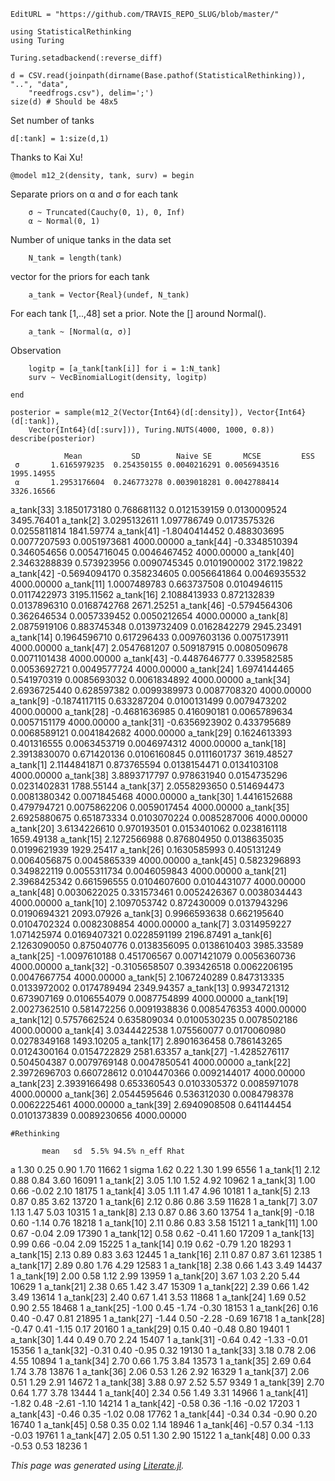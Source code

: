 ```@meta
EditURL = "https://github.com/TRAVIS_REPO_SLUG/blob/master/"
```

```@example m12_2
using StatisticalRethinking
using Turing

Turing.setadbackend(:reverse_diff)

d = CSV.read(joinpath(dirname(Base.pathof(StatisticalRethinking)), "..", "data",
    "reedfrogs.csv"), delim=';')
size(d) # Should be 48x5
```

Set number of tanks

```@example m12_2
d[:tank] = 1:size(d,1)
```

Thanks to Kai Xu!

```@example m12_2; continued = true
@model m12_2(density, tank, surv) = begin
```

Separate priors on α and σ for each tank

```@example m12_2; continued = true
    σ ~ Truncated(Cauchy(0, 1), 0, Inf)
    α ~ Normal(0, 1)
```

Number of unique tanks in the data set

```@example m12_2; continued = true
    N_tank = length(tank)
```

vector for the priors for each tank

```@example m12_2; continued = true
    a_tank = Vector{Real}(undef, N_tank)
```

For each tank [1,..,48] set a prior. Note the [] around Normal().

```@example m12_2; continued = true
    a_tank ~ [Normal(α, σ)]
```

Observation

```@example m12_2
    logitp = [a_tank[tank[i]] for i = 1:N_tank]
    surv ~ VecBinomialLogit(density, logitp)

end

posterior = sample(m12_2(Vector{Int64}(d[:density]), Vector{Int64}(d[:tank]),
    Vector{Int64}(d[:surv])), Turing.NUTS(4000, 1000, 0.8))
describe(posterior)
```

                Mean           SD        Naive SE       MCSE         ESS
     σ       1.6165979235  0.254350155 0.0040216291 0.0056943516 1995.14955
     α       1.2953176604  0.246773278 0.0039018281 0.0042788414 3326.16566
a_tank[33]   3.1850173180  0.768681132 0.0121539159 0.0130009524 3495.76401
a_tank[2]    3.0295132611  1.097786749 0.0173575326 0.0255811814 1841.59774
a_tank[41]   -1.8040414452  0.488303695 0.0077207593 0.0051973681 4000.00000
a_tank[44]   -0.3348510394  0.346054656 0.0054716045 0.0046467452 4000.00000
a_tank[40]    2.3463288839  0.573923956 0.0090745345 0.0101900002 3172.19822
a_tank[42]   -0.5694094170  0.358234605 0.0056641864 0.0046935532 4000.00000
a_tank[11]    1.0007489783  0.663737508 0.0104946115 0.0117422973 3195.11562
a_tank[16]    2.1088413933  0.872132839 0.0137896310 0.0168742768 2671.25251
a_tank[46]   -0.5794564306  0.362646534 0.0057339452 0.0050212654 4000.00000
a_tank[8]    2.0875919106  0.883745348 0.0139732409 0.0162842279 2945.23491
a_tank[14]    0.1964596710  0.617296433 0.0097603136 0.0075173911 4000.00000
a_tank[47]    2.0547681207  0.509187915 0.0080509678 0.0071101438 4000.00000
a_tank[43]   -0.4487646777  0.339582585 0.0053692721 0.0049577724 4000.00000
a_tank[24]    1.6974144465  0.541970319 0.0085693032 0.0061834892 4000.00000
a_tank[34]    2.6936725440  0.628597382 0.0099389973 0.0087708320 4000.00000
a_tank[9]   -0.1874117115  0.633287204 0.0100131499 0.0079473202 4000.00000
a_tank[28]   -0.4681636985  0.416090181 0.0065789634 0.0057151179 4000.00000
a_tank[31]   -0.6356923902  0.433795689 0.0068589121 0.0041842682 4000.00000
a_tank[29]    0.1624613393  0.401316555 0.0063453719 0.0046974312 4000.00000
a_tank[18]    2.3913830070  0.671420136 0.0106160845 0.0111601737 3619.48527
a_tank[1]    2.1144841871  0.873765594 0.0138154471 0.0134103108 4000.00000
a_tank[38]    3.8893717797  0.978631940 0.0154735296 0.0231402831 1788.55144
a_tank[37]    2.0558293650  0.514694473 0.0081380342 0.0071845468 4000.00000
a_tank[30]    1.4416152688  0.479794721 0.0075862206 0.0059017454 4000.00000
a_tank[35]    2.6925880675  0.651873334 0.0103070224 0.0085287006 4000.00000
a_tank[20]    3.6134226610  0.970193501 0.0153401062 0.0238161118 1659.49138
a_tank[15]    2.1272566988  0.876804950 0.0138635035 0.0199621939 1929.25417
a_tank[26]    0.1630585993  0.405131249 0.0064056875 0.0045865339 4000.00000
a_tank[45]    0.5823296893  0.349822119 0.0055311734 0.0046059843 4000.00000
a_tank[21]    2.3968425342  0.661596555 0.0104607600 0.0104431077 4000.00000
a_tank[48]    0.0030622025  0.331573461 0.0052426367 0.0038034443 4000.00000
a_tank[10]    2.1097053742  0.872430009 0.0137943296 0.0190694321 2093.07926
a_tank[3]    0.9966593638  0.662195640 0.0104702324 0.0082308854 4000.00000
a_tank[7]    3.0314959227  1.071425974 0.0169407321 0.0228591199 2196.87491
a_tank[6]    2.1263090050  0.875040776 0.0138356095 0.0138610403 3985.33589
a_tank[25]   -1.0097610188  0.451706567 0.0071421079 0.0056360736 4000.00000
a_tank[32]   -0.3105658507  0.393426518 0.0062206195 0.0047667754 4000.00000
a_tank[5]    2.1067240289  0.847313335 0.0133972002 0.0174789494 2349.94357
a_tank[13]    0.9934721312  0.673907169 0.0106554079 0.0087754899 4000.00000
a_tank[19]    2.0027362510  0.581472256 0.0091938836 0.0085476353 4000.00000
a_tank[12]    0.5757662524  0.635809034 0.0100530235 0.0078502186 4000.00000
a_tank[4]    3.0344422538  1.075560077 0.0170060980 0.0278349168 1493.10205
a_tank[17]    2.8901636458  0.786143265 0.0124300164 0.0154722829 2581.63357
a_tank[27]   -1.4285276117  0.504504387 0.0079769148 0.0047850541 4000.00000
a_tank[22]    2.3972696703  0.660728612 0.0104470366 0.0092144017 4000.00000
a_tank[23]    2.3939166498  0.653360543 0.0103305372 0.0085971078 4000.00000
a_tank[36]    2.0544595646  0.536312030 0.0084798378 0.0062225461 4000.00000
a_tank[39]    2.6940908508  0.641144454 0.0101373839 0.0089230656 4000.00000

```@example m12_2
#Rethinking
```

           mean   sd  5.5% 94.5% n_eff Rhat
a           1.30 0.25  0.90  1.70 11662    1
sigma       1.62 0.22  1.30  1.99  6556    1
a_tank[1]   2.12 0.88  0.84  3.60 16091    1
a_tank[2]   3.05 1.10  1.52  4.92 10962    1
a_tank[3]   1.00 0.66 -0.02  2.10 18175    1
a_tank[4]   3.05 1.11  1.47  4.96 10181    1
a_tank[5]   2.13 0.87  0.85  3.62 13720    1
a_tank[6]   2.12 0.86  0.86  3.59 11628    1
a_tank[7]   3.07 1.13  1.47  5.03 10315    1
a_tank[8]   2.13 0.87  0.86  3.60 13754    1
a_tank[9]  -0.18 0.60 -1.14  0.76 18218    1
a_tank[10]  2.11 0.86  0.83  3.58 15121    1
a_tank[11]  1.00 0.67 -0.04  2.09 17390    1
a_tank[12]  0.58 0.62 -0.41  1.60 17209    1
a_tank[13]  0.99 0.66 -0.04  2.09 15225    1
a_tank[14]  0.19 0.62 -0.79  1.20 18293    1
a_tank[15]  2.13 0.89  0.83  3.63 12445    1
a_tank[16]  2.11 0.87  0.87  3.61 12385    1
a_tank[17]  2.89 0.80  1.76  4.29 12583    1
a_tank[18]  2.38 0.66  1.43  3.49 14437    1
a_tank[19]  2.00 0.58  1.12  2.99 13959    1
a_tank[20]  3.67 1.03  2.20  5.44 10629    1
a_tank[21]  2.38 0.65  1.42  3.47 15309    1
a_tank[22]  2.39 0.66  1.42  3.49 13614    1
a_tank[23]  2.40 0.67  1.41  3.53 11868    1
a_tank[24]  1.69 0.52  0.90  2.55 18468    1
a_tank[25] -1.00 0.45 -1.74 -0.30 18153    1
a_tank[26]  0.16 0.40 -0.47  0.81 21895    1
a_tank[27] -1.44 0.50 -2.28 -0.69 16718    1
a_tank[28] -0.47 0.41 -1.15  0.17 20160    1
a_tank[29]  0.15 0.40 -0.48  0.80 19401    1
a_tank[30]  1.44 0.49  0.70  2.24 15407    1
a_tank[31] -0.64 0.42 -1.33 -0.01 15356    1
a_tank[32] -0.31 0.40 -0.95  0.32 19130    1
a_tank[33]  3.18 0.78  2.06  4.55 10894    1
a_tank[34]  2.70 0.66  1.75  3.84 13573    1
a_tank[35]  2.69 0.64  1.74  3.78 13876    1
a_tank[36]  2.06 0.53  1.26  2.92 16329    1
a_tank[37]  2.06 0.51  1.29  2.91 14672    1
a_tank[38]  3.88 0.97  2.52  5.57  9349    1
a_tank[39]  2.70 0.64  1.77  3.78 13444    1
a_tank[40]  2.34 0.56  1.49  3.31 14966    1
a_tank[41] -1.82 0.48 -2.61 -1.10 14214    1
a_tank[42] -0.58 0.36 -1.16 -0.02 17203    1
a_tank[43] -0.46 0.35 -1.02  0.08 17762    1
a_tank[44] -0.34 0.34 -0.90  0.20 16740    1
a_tank[45]  0.58 0.35  0.02  1.14 18946    1
a_tank[46] -0.57 0.34 -1.13 -0.03 19761    1
a_tank[47]  2.05 0.51  1.30  2.90 15122    1
a_tank[48]  0.00 0.33 -0.53  0.53 18236    1

*This page was generated using [Literate.jl](https://github.com/fredrikekre/Literate.jl).*

